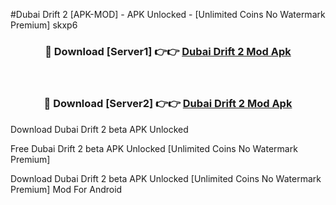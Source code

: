 #Dubai Drift 2 [APK-MOD] - APK Unlocked - [Unlimited Coins No Watermark Premium] skxp6



<div align="center">

<h3>🔴 Download [Server1] 👉👉 <a href="https://momento.my/?title=Dubai_Drift_2">Dubai Drift 2 Mod Apk</a></h3><br>

<h3>🔴 Download [Server2] 👉👉 <a href="https://momento.my/?title=Dubai_Drift_2">Dubai Drift 2 Mod Apk</a></h3>
</div>



Download Dubai Drift 2 beta APK Unlocked

Free Dubai Drift 2 beta APK Unlocked [Unlimited Coins No Watermark Premium]

Download Dubai Drift 2 beta APK Unlocked [Unlimited Coins No Watermark Premium] Mod For Android
